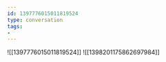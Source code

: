 ```yaml
---
id: 1397776015011819524
type: conversation
tags:
- 
---
```

![[1397776015011819524]]
![[1398201175862697984]]

